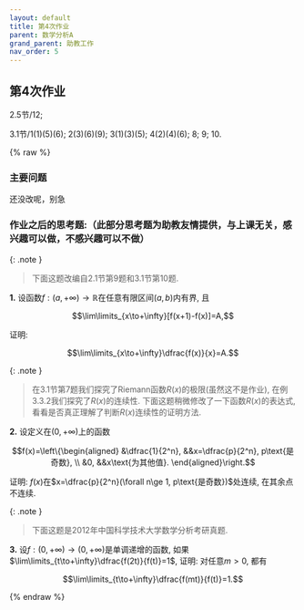 ```yaml
---
layout: default
title: 第4次作业
parent: 数学分析A
grand_parent: 助教工作
nav_order: 5
---
```


## 第4次作业

2.5节/12;

3.1节/1(1)(5)(6); 2(3)(6)(9); 3(1)(3)(5); 4(2)(4)(6); 8; 9; 10.

{% raw %}

### 主要问题


还没改呢，别急

### 作业之后的思考题:（此部分思考题为助教友情提供，与上课无关，感兴趣可以做，不感兴趣可以不做） 

{: .note }
> 下面这题改编自2.1节第9题和3.1节第10题. 

**1.** 设函数$f:(a,+\infty)\to\mathbb{R}$在任意有限区间$(a,b)$内有界, 
且

$$\lim\limits_{x\to+\infty}[f(x+1)-f(x)]=A,$$

证明: 

$$\lim\limits_{x\to+\infty}\dfrac{f(x)}{x}=A.$$

{: .note }
> 在3.1节第7题我们探究了Riemann函数$R(x)$的极限(虽然这不是作业), 在例3.3.2我们探究了$R(x)$的连续性. 
> 下面这题稍微修改了一下函数$R(x)$的表达式, 看看是否真正理解了判断$R(x)$连续性的证明方法.

**2.** 设定义在$(0,+\infty)$上的函数

$$f(x)=\left\{\begin{aligned}
&\dfrac{1}{2^n}, &&x=\dfrac{p}{2^n}, p\text{是奇数}, \\
&0, &&x\text{为其他值}.
\end{aligned}\right.$$

证明: $f(x)$在$x=\dfrac{p}{2^n}(\forall n\ge 1, p\text{是奇数})$处连续, 在其余点不连续. 

{: .note }
> 下面这题是2012年中国科学技术大学数学分析考研真题.

**3.** 设$f:(0,+\infty)\to(0,+\infty)$是单调递增的函数, 如果$\lim\limits_{t\to+\infty}\dfrac{f(2t)}{f(t)}=1$,
证明: 对任意$m>0$, 都有

$$\lim\limits_{t\to+\infty}\dfrac{f(mt)}{f(t)}=1.$$



{% endraw %}
